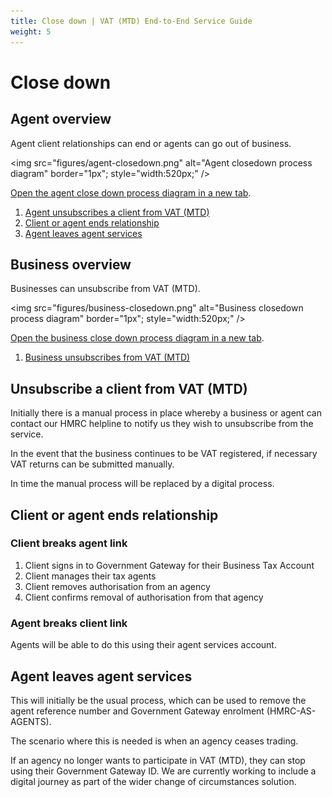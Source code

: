 ```yaml
---
title: Close down | VAT (MTD) End-to-End Service Guide
weight: 5
---
```



# Close down

## Agent overview

Agent client relationships can end or agents can go out of business.

<img src="figures/agent-closedown.png"
alt="Agent closedown process diagram" border="1px"; style="width:520px;" />

<a href="figures/agent-closedown.png" target="blank">Open the agent close down process diagram in a new tab</a>.

1. [Agent unsubscribes a client from VAT (MTD)](#unsubscribe-a-client-from-vat-mtd)
2. [Client or agent ends relationship](#client-or-agent-ends-relationship)
3. [Agent leaves agent services](#agent-leaves-agent-services)

## Business overview

Businesses can unsubscribe from VAT (MTD).

<img src="figures/business-closedown.png"
alt="Business closedown process diagram" border="1px"; style="width:520px;" />

<a href="figures/business-closedown.png" target="blank">Open the business close down process diagram in a new tab</a>.

1. [Business unsubscribes from VAT (MTD)](#unsubscribe-a-client-from-vat-mtd)

## Unsubscribe a client from VAT (MTD)

Initially there is a manual process in place whereby a business or agent can contact our HMRC helpline to notify us they wish to unsubscribe from the service.

In the event that the business continues to be VAT registered, if necessary VAT returns can be submitted manually.

In time the manual process will be replaced by a digital process.


## Client or agent ends relationship

### Client breaks agent link

1. Client signs in to Government Gateway for their Business Tax Account
2. Client manages their tax agents 
3. Client removes authorisation from an agency
4. Client confirms removal of authorisation from that agency

### Agent breaks client link

Agents will be able to do this using their agent services account.


## Agent leaves agent services
This will initially be the usual process, which can be used to remove the agent reference number and Government Gateway enrolment (HMRC-AS-AGENTS).

The scenario where this is needed is when an agency ceases trading.

If an agency no longer wants to participate in VAT (MTD), they can stop using their Government Gateway ID. We are currently working to include a digital journey as part of the wider change of circumstances solution.
